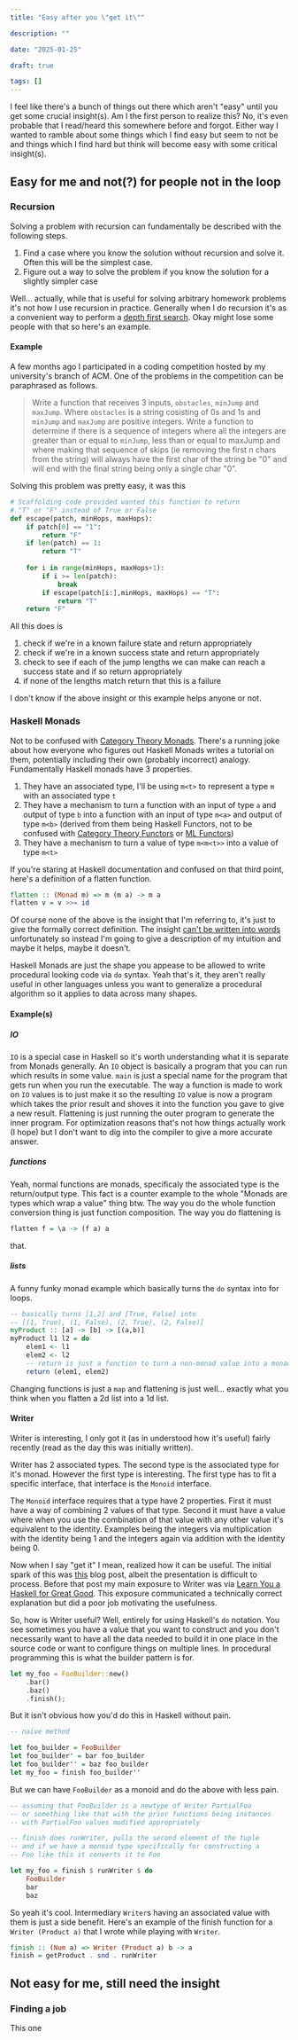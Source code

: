 ```yaml
---
title: "Easy after you \"get it\""

description: ""

date: "2025-01-25"

draft: true

tags: []
---
```


I feel like there's a bunch of things out there which aren't "easy" until you get some crucial insight(s).
Am I the first person to realize this?
No, it's even probable that I read/heard this somewhere before and forgot.
Either way I wanted to ramble about some things which I find easy but seem to not be and things which I find hard but think will become easy with some critical insight(s).

## Easy for me and not(?) for people not in the loop

### Recursion

Solving a problem with recursion can fundamentally be described with the following steps.

1. Find a case where you know the solution without recursion and solve it. Often this will be the simplest case.
2. Figure out a way to solve the problem if you know the solution for a slightly simpler case

Well... actually, while that is useful for solving arbitrary homework problems it's not how I use recursion in practice.
Generally when I do recursion it's as a convenient way to perform a [depth first search](https://en.wikipedia.org/wiki/Depth-first_search).
Okay might lose some people with that so here's an example.

#### Example

A few months ago I participated in a coding competition hosted by my university's branch of ACM.
One of the problems in the competition can be paraphrased as follows.

> Write a function that receives 3 inputs, `obstacles`, `minJump` and `maxJump`.
> Where `obstacles` is a string cosisting of 0s and 1s and `minJump` and `maxJump` are positive integers.
> Write a function to determine if there is a sequence of integers where all the integers are greater than or equal to `minJump`, less than or equal to maxJump and where making that sequence of skips (ie removing the first n chars from the string) will always have the first char of the string be "0" and will end with the final string being only a single char "0".

Solving this problem was pretty easy, it was this

```py
# Scaffolding code provided wanted this function to return
# "T" or "F" instead of True or False
def escape(patch, minHops, maxHops):
    if patch[0] == "1":
        return "F"
    if len(patch) == 1:
        return "T"
    
    for i in range(minHops, maxHops+1):
        if i >= len(patch):
            break
        if escape(patch[i:],minHops, maxHops) == "T":
            return "T"
    return "F"
```

All this does is

1. check if we're in a known failure state and return appropriately
2. check if we're in a known success state and return appropriately
3. check to see if each of the jump lengths we can make can reach a success state and if so return appropriately
4. if none of the lengths match return that this is a failure

I don't know if the above insight or this example helps anyone or not.

### Haskell Monads

Not to be confused with [Category Theory Monads](https://en.wikipedia.org/wiki/Monad_(category_theory)).
There's a running joke about how everyone who figures out Haskell Monads writes a tutorial on them, potentially including their own (probably incorrect) analogy.
Fundamentally Haskell monads have 3 properties.

1. They have an associated type, I'll be using `m<t>` to represent a type `m` with an associated type `t`
2. They have a mechanism to turn a function with an input of type `a` and output of type `b` into a function with an input of type `m<a>` and output of type `m<b>` (derived from them being Haskell Functors, not to be confused with [Category Theory Functors](https://en.wikipedia.org/wiki/Functor) or [ML Functors](https://en.wikipedia.org/wiki/Standard_ML#Functors))
3. They have a mechanism to turn a value of type `m<m<t>>` into a value of type `m<t>`

If you're staring at Haskell documentation and confused on that third point, here's a definition of a flatten function.

```hs
flatten :: (Monad m) => m (m a) -> m a
flatten v = v >>= id
```

Of course none of the above is the insight that I'm referring to, it's just to give the formally correct definition.
The insight [can't be written into words](https://byorgey.wordpress.com/2009/01/12/abstraction-intuition-and-the-monad-tutorial-fallacy/) unfortunately so instead I'm going to give a description of my intuition and maybe it helps, maybe it doesn't.

Haskell Monads are just the shape you appease to be allowed to write procedural looking code via `do` syntax.
Yeah that's it, they aren't really useful in other languages unless you want to generalize a procedural algorithm so it applies to data across many shapes.

#### Example(s)

##### IO

`IO` is a special case in Haskell so it's worth understanding what it is separate from Monads generally.
An `IO` object is basically a program that you can run which results in some value.
`main` is just a special name for the program that gets run when you run the executable.
The way a function is made to work on `IO` values is to just make it so the resulting `IO` value is now a program which takes the prior result and shoves it into the function you gave to give a new result.
Flattening is just running the outer program to generate the inner program.
For optimization reasons that's not how things actually work (I hope) but I don't want to dig into the compiler to give a more accurate answer.

##### functions

Yeah, normal functions are monads, specificaly the associated type is the return/output type.
This fact is a counter example to the whole "Monads are types which wrap a value" thing btw.
The way you do the whole function conversion thing is just function composition.
The way you do flattening is
```hs
flatten f = \a -> (f a) a
```
that.

##### lists

A funny funky monad example which basically turns the `do` syntax into for loops.

```hs
-- basically turns [1,2] and [True, False] into
-- [(1, True), (1, False), (2, True), (2, False)]
myProduct :: [a] -> [b] -> [(a,b)]
myProduct l1 l2 = do
    elem1 <- l1
    elem2 <- l2
    -- return is just a function to turn a non-monad value into a monad value
    return (elem1, elem2)
```

Changing functions is just a `map` and flattening is just well... exactly what you think when you flatten a 2d list into a 1d list.

#### Writer

Writer is interesting, I only got it (as in understood how it's useful) fairly recently (read as the day this was initially written).

Writer has 2 associated types.
The second type is the associated type for it's monad.
However the first type is interesting.
The first type has to fit a specific interface, that interface is the `Monoid` interface.

The `Monoid` interface requires that a type have 2 properties.
First it must have a way of combining 2 values of that type.
Second it must have a value where when you use the combination of that value with any other value it's equivalent to the identity.
Examples being the integers via multiplication with the identity being 1 and the integers again via addition with the identity being 0.

Now when I say "get it" I mean, realized how it can be useful.
The initial spark of this was [this](https://reasonablypolymorphic.com/blog/use-monoids/index.html) blog post, albeit the presentation is difficult to process.
Before that post my main exposure to Writer was via [Learn You a Haskell for Great Good](https://learnyouahaskell.com/).
This exposure communicated a technically correct explanation but did a poor job motivating the usefulness.

So, how is Writer useful?
Well, entirely for using Haskell's `do` notation.
You see sometimes you have a value that you want to construct and you don't necessarily want to have all the data needed to build it in one place in the source code or want to configure things on multiple lines.
In procedural programming this is what the builder pattern is for.

```rs
let my_foo = FooBuilder::new()
    .bar()
    .baz()
    .finish();

```

But it isn't obvious how you'd do this in Haskell without pain.

```hs
-- naive method

let foo_builder = FooBuilder
let foo_builder' = bar foo_builder
let foo_builder'' = baz foo_builder
let my_foo = finish foo_builder''
```

But we can have `FooBuilder` as a monoid and do the above with less pain.

```hs
-- assuming that FooBuilder is a newtype of Writer PartialFoo
-- or something like that with the prior functions being instances
-- with PartialFoo values modified appropriately

-- finish does runWriter, pulls the second element of the tuple
-- and if we have a monoid type specifically for constructing a 
-- Foo like this it converts it to Foo

let my_foo = finish $ runWriter $ do
    FooBuilder
    bar
    baz
```

So yeah it's cool. Intermediary `Writer`s having an associated value with them is just a side benefit. Here's an example of the finish function for a `Writer (Product a)` that I wrote while playing with `Writer`.

```hs
finish :: (Num a) => Writer (Product a) b -> a
finish = getProduct . snd . runWriter
```

## Not easy for me, still need the insight

### Finding a job

This one 
